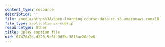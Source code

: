 ```yaml
---
content_type: resource
description: ''
file: /media/https%3A/open-learning-course-data-rc.s3.amazonaws.com/18-01sc-single-variable-calculus-fall-2010/67476a2dd2205c609d5b3818ae20d9e6_PNTnmH6jsRI.vtt
file_type: application/x-subrip
resourcetype: Other
title: 3play caption file
uid: 67476a2d-d220-5c60-9d5b-3818ae20d9e6
---
```

